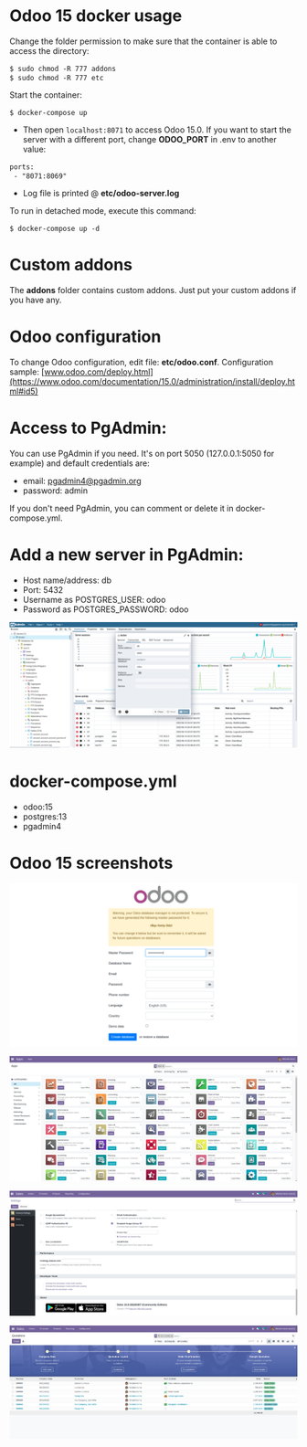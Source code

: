 # Odoo 15 docker usage 

Change the folder permission to make sure that the container is able to access the directory:
```
$ sudo chmod -R 777 addons
$ sudo chmod -R 777 etc
```

Start the container:
```
$ docker-compose up
```

* Then open `localhost:8071` to access Odoo 15.0. If you want to start the server with a different port, change **ODOO_PORT** in .env to another value:

```
ports:
 - "8071:8069"
```


* Log file is printed @ **etc/odoo-server.log**

To run in detached mode, execute this command:

```
$ docker-compose up -d
```

# Custom addons

The **addons** folder contains custom addons. Just put your custom addons if you have any.

# Odoo configuration

To change Odoo configuration, edit file: **etc/odoo.conf**.
Configuration sample: [www.odoo.com/deploy.html](https://www.odoo.com/documentation/15.0/administration/install/deploy.html#id5)

# Access to PgAdmin:

You can use PgAdmin if you need. It's on port 5050 (127.0.0.1:5050 for example) and default credentials are:

* email: pgadmin4@pgadmin.org
* password: admin

If you don't need PgAdmin, you can comment or delete it in docker-compose.yml.

# Add a new server in PgAdmin:

* Host name/address: db
* Port: 5432
* Username as POSTGRES_USER: odoo
* Password as POSTGRES_PASSWORD: odoo

![pgadmin-conf](screenshots/pgadmin-conf.png)

# docker-compose.yml

* odoo:15
* postgres:13
* pgadmin4

# Odoo 15 screenshots

![odoo15-start-screen](screenshots/odoo15-start-screen.png)

![odoo15-apps-screen.png](screenshots/odoo15-apps-screen.png)

![odoo15-settings-screen.png](screenshots/odoo15-settings-screen.png)

![odoo15-sales-screen.png](screenshots/odoo15-sales-screen.png)
